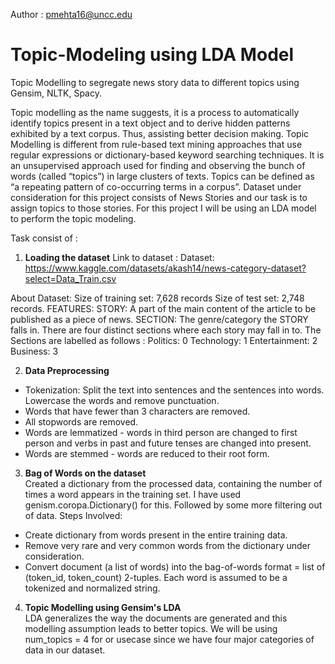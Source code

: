 Author : pmehta16@uncc.edu

# Topic-Modeling using LDA Model
Topic Modelling to segregate news story data to different topics using Gensim, NLTK, Spacy.


Topic modelling as the name suggests, it is a process to automatically identify topics present in a text object and to derive hidden patterns exhibited by a text corpus. Thus, assisting better decision making. Topic Modelling is different from rule-based text mining approaches that use regular expressions or dictionary-based keyword searching techniques. It is an unsupervised approach used for finding and observing the bunch of words (called “topics”) in large clusters of texts. Topics can be defined as “a repeating pattern of co-occurring terms in a corpus”. 
Dataset under consideration for this project consists of News Stories and our task is to assign topics to those stories. For this project I will be using an LDA model to perform the topic modeling. 


Task consist of :
1. <b>Loading the dataset</b>
Link to dataset : Dataset: https://www.kaggle.com/datasets/akash14/news-category-dataset?select=Data_Train.csv

About Dataset: Size of training set: 7,628 records Size of test set: 2,748 records. 
FEATURES: STORY: A part of the main content of the article to be published as a piece of news. 
SECTION: The genre/category the STORY falls in. There are four distinct sections where each story may fall in to. 
The Sections are labelled as follows : Politics: 0 Technology: 1 Entertainment: 2 Business: 3

2. <b>Data Preprocessing</b> <br>
* Tokenization: Split the text into sentences and the sentences into words. Lowercase the words and remove punctuation.
* Words that have fewer than 3 characters are removed.
* All stopwords are removed.
* Words are lemmatized - words in third person are changed to first person and verbs in past and future tenses are changed into present.
* Words are stemmed - words are reduced to their root form.

3. <b>Bag of Words on the dataset</b><br>
Created a dictionary from the processed data, containing the number of times a word appears in the training set. I have used 
genism.coropa.Dictionary() for this. Followed by some more filtering out of data.
Steps Involved: 

* Create dictionary from words present in the entire training data.
* Remove very rare and very common words from the dictionary under consideration.
* Convert document (a list of words) into the bag-of-words format = list of (token_id, token_count) 2-tuples. Each word is assumed to be a tokenized and normalized string.

4. <b>Topic Modelling using Gensim's LDA</b><br>
LDA generalizes the way the documents are generated and this modelling assumption leads to better topics. We will be using num_topics = 4 for or usecase since we have four major categories of data in our dataset. 